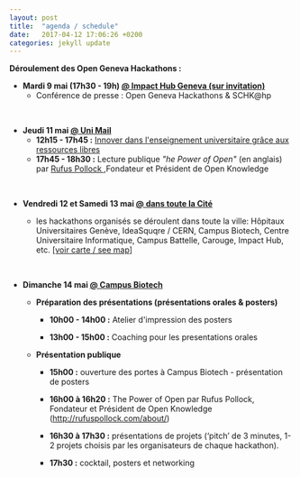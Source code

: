 ```yaml
---
layout: post
title:  "agenda / schedule"
date:   2017-04-12 17:06:26 +0200
categories: jekyll update
---
```



**Déroulement des Open Geneva Hackathons :**

*  **Mardi 9 mai (17h30 - 19h) <a href="https://geneva.impacthub.net/" target="_blank">@ Impact Hub Geneva (sur invitation)</a>**
    * Conférence de presse  : Open Geneva Hackathons & SCHK@hp

<br>

* **Jeudi 11 mai <a href="https://www.unige.ch/presse/plans/uni-mail-uni-pignon/" target="_blank">@ Uni Mail </a>**
    * **12h15 - 17h45 :** <a href="http://www.unige.ch/rdvens" target="_blank" >Innover dans l'enseignement universitaire grâce aux ressources libres</a>
    * **17h45 - 18h30 :** Lecture publique *"he Power of Open"* (en anglais)<br> par <a href="http://rufuspollock.com/about/" target="_blank">Rufus Pollock </a>,Fondateur et Président de Open Knowledge


<br>

*  **Vendredi 12 et Samedi 13 mai <a href="{% post_url 2017-04-12-hackathonmap %}">@ dans toute la Cité</a>**

    * les hackathons organisés se déroulent dans toute la ville: Hôpitaux Universitaires Genève, IdeaSquqre / CERN, Campus Biotech, Centre Universitaire Informatique, Campus Battelle, Carouge, Impact Hub, etc. <a href="{% post_url 2017-04-12-hackathonmap %}">[voir carte / see map]</a>

<br>


* **Dimanche 14 mai <a href="https://www.unige.ch/presse/plans/cmu-2/" target="_blank">@ Campus Biotech </a>**

    *  **Préparation des présentations (présentations orales & posters)**  

        * **10h00 - 14h00 :** Atelier d'impression des posters

        * **13h00 - 15h00 :** Coaching pour les presentations orales


    *  **Présentation publique**

        * **15h00 :** ouverture des portes à Campus Biotech - présentation de posters

        * **16h00 à 16h20 :** The Power of Open par Rufus Pollock, Fondateur et Président de Open Knowledge (http://rufuspollock.com/about/)

        * **16h30 à 17h30 :** présentations de projets (‘pitch’ de 3 minutes, 1-2 projets choisis par les organisateurs de chaque hackathon).

        * **17h30 :** cocktail, posters et networking
